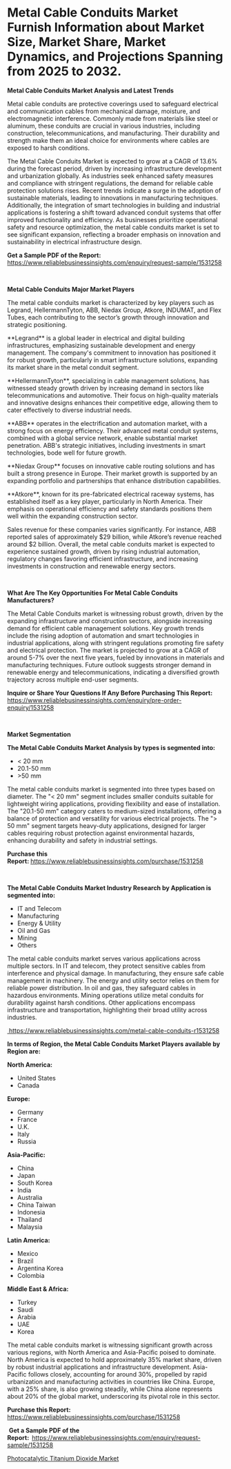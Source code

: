 <p><h1>Metal Cable Conduits Market Furnish Information about Market Size, Market Share, Market Dynamics, and Projections Spanning from 2025 to 2032.</h1></p><p><strong>Metal Cable Conduits Market Analysis and Latest Trends</strong></p>
<p><p>Metal cable conduits are protective coverings used to safeguard electrical and communication cables from mechanical damage, moisture, and electromagnetic interference. Commonly made from materials like steel or aluminum, these conduits are crucial in various industries, including construction, telecommunications, and manufacturing. Their durability and strength make them an ideal choice for environments where cables are exposed to harsh conditions.</p><p>The Metal Cable Conduits Market is expected to grow at a CAGR of 13.6% during the forecast period, driven by increasing infrastructure development and urbanization globally. As industries seek enhanced safety measures and compliance with stringent regulations, the demand for reliable cable protection solutions rises. Recent trends indicate a surge in the adoption of sustainable materials, leading to innovations in manufacturing techniques. Additionally, the integration of smart technologies in building and industrial applications is fostering a shift toward advanced conduit systems that offer improved functionality and efficiency. As businesses prioritize operational safety and resource optimization, the metal cable conduits market is set to see significant expansion, reflecting a broader emphasis on innovation and sustainability in electrical infrastructure design.</p></p>
<p><strong>Get a Sample PDF of the Report:&nbsp;</strong> <a href="https://www.reliablebusinessinsights.com/enquiry/request-sample/1531258?utm_campaign=3568&utm_medium=2&utm_source=Github&utm_content=ia&utm_term=02042025&utm_id=metal-cable-conduits">https://www.reliablebusinessinsights.com/enquiry/request-sample/1531258</a></p>
<p>&nbsp;</p>
<p><strong>Metal Cable Conduits Major Market Players</strong></p>
<p><p>The metal cable conduits market is characterized by key players such as Legrand, HellermannTyton, ABB, Niedax Group, Atkore, INDUMAT, and Flex Tubes, each contributing to the sector’s growth through innovation and strategic positioning.</p><p>**Legrand** is a global leader in electrical and digital building infrastructures, emphasizing sustainable development and energy management. The company's commitment to innovation has positioned it for robust growth, particularly in smart infrastructure solutions, expanding its market share in the metal conduit segment.</p><p>**HellermannTyton**, specializing in cable management solutions, has witnessed steady growth driven by increasing demand in sectors like telecommunications and automotive. Their focus on high-quality materials and innovative designs enhances their competitive edge, allowing them to cater effectively to diverse industrial needs.</p><p>**ABB** operates in the electrification and automation market, with a strong focus on energy efficiency. Their advanced metal conduit systems, combined with a global service network, enable substantial market penetration. ABB's strategic initiatives, including investments in smart technologies, bode well for future growth.</p><p>**Niedax Group** focuses on innovative cable routing solutions and has built a strong presence in Europe. Their market growth is supported by an expanding portfolio and partnerships that enhance distribution capabilities.</p><p>**Atkore**, known for its pre-fabricated electrical raceway systems, has established itself as a key player, particularly in North America. Their emphasis on operational efficiency and safety standards positions them well within the expanding construction sector.</p><p>Sales revenue for these companies varies significantly. For instance, ABB reported sales of approximately $29 billion, while Atkore’s revenue reached around $2 billion. Overall, the metal cable conduits market is expected to experience sustained growth, driven by rising industrial automation, regulatory changes favoring efficient infrastructure, and increasing investments in construction and renewable energy sectors.</p></p>
<p>&nbsp;</p>
<p><strong>What Are The Key Opportunities For Metal Cable Conduits Manufacturers?</strong></p>
<p><p>The Metal Cable Conduits market is witnessing robust growth, driven by the expanding infrastructure and construction sectors, alongside increasing demand for efficient cable management solutions. Key growth trends include the rising adoption of automation and smart technologies in industrial applications, along with stringent regulations promoting fire safety and electrical protection. The market is projected to grow at a CAGR of around 5-7% over the next five years, fueled by innovations in materials and manufacturing techniques. Future outlook suggests stronger demand in renewable energy and telecommunications, indicating a diversified growth trajectory across multiple end-user segments.</p></p>
<p><strong>Inquire or Share Your Questions If Any Before Purchasing This Report:</strong> <a href="https://www.reliablebusinessinsights.com/enquiry/pre-order-enquiry/1531258?utm_campaign=3568&utm_medium=2&utm_source=Github&utm_content=ia&utm_term=02042025&utm_id=metal-cable-conduits">https://www.reliablebusinessinsights.com/enquiry/pre-order-enquiry/1531258</a></p>
<p>&nbsp;</p>
<p><strong>Market Segmentation</strong></p>
<p><strong>The Metal Cable Conduits Market Analysis by types is segmented into:</strong></p>
<p><ul><li>< 20 mm</li><li>20.1-50 mm</li><li>>50 mm</li></ul></p>
<p><p>The metal cable conduits market is segmented into three types based on diameter. The "< 20 mm" segment includes smaller conduits suitable for lightweight wiring applications, providing flexibility and ease of installation. The "20.1-50 mm" category caters to medium-sized installations, offering a balance of protection and versatility for various electrical projects. The "> 50 mm" segment targets heavy-duty applications, designed for larger cables requiring robust protection against environmental hazards, enhancing durability and safety in industrial settings.</p></p>
<p><strong>Purchase this Report:&nbsp;</strong><a href="https://www.reliablebusinessinsights.com/purchase/1531258?utm_campaign=3568&utm_medium=2&utm_source=Github&utm_content=ia&utm_term=02042025&utm_id=metal-cable-conduits">https://www.reliablebusinessinsights.com/purchase/1531258</a></p>
<p>&nbsp;</p>
<p><strong>The Metal Cable Conduits Market Industry Research by Application is segmented into:</strong></p>
<p><ul><li>IT and Telecom</li><li>Manufacturing</li><li>Energy & Utility</li><li>Oil and Gas</li><li>Mining</li><li>Others</li></ul></p>
<p><p>The metal cable conduits market serves various applications across multiple sectors. In IT and telecom, they protect sensitive cables from interference and physical damage. In manufacturing, they ensure safe cable management in machinery. The energy and utility sector relies on them for reliable power distribution. In oil and gas, they safeguard cables in hazardous environments. Mining operations utilize metal conduits for durability against harsh conditions. Other applications encompass infrastructure and transportation, highlighting their broad utility across industries.</p></p>
<p><a href="https://www.reliablebusinessinsights.com/metal-cable-conduits-r1531258?utm_campaign=3568&utm_medium=2&utm_source=Github&utm_content=ia&utm_term=02042025&utm_id=metal-cable-conduits">&nbsp;https://www.reliablebusinessinsights.com/metal-cable-conduits-r1531258</a></p>
<p><strong>In terms of Region, the Metal Cable Conduits Market Players available by Region are:</strong></p>
<p>
    <p> <strong> North America: </strong>
        <ul>
            <li>United States</li>
            <li>Canada</li>
        </ul>
        </p> 
    <p> <strong> Europe: </strong>
        <ul>
            <li>Germany</li>
            <li>France</li>
            <li>U.K.</li>
            <li>Italy</li>
            <li>Russia</li>
        </ul>
        </p> 
    <p> <strong> Asia-Pacific: </strong>
        <ul>
            <li>China</li>
            <li>Japan</li>
            <li>South Korea</li>
            <li>India</li>
            <li>Australia</li>
            <li>China Taiwan</li>
            <li>Indonesia</li>
            <li>Thailand</li>
            <li>Malaysia</li>
        </ul>
        </p> 
    <p> <strong> Latin America: </strong>
        <ul>
            <li>Mexico</li>
            <li>Brazil</li>
            <li>Argentina Korea</li>
            <li>Colombia</li>
        </ul>
        </p> 
    <p> <strong> Middle East & Africa: </strong>
        <ul>
            <li>Turkey</li>
            <li>Saudi</li>
            <li>Arabia</li>
            <li>UAE</li>
            <li>Korea</li>
        </ul>
    </p>
    </p>
<p><p>The metal cable conduits market is witnessing significant growth across various regions, with North America and Asia-Pacific poised to dominate. North America is expected to hold approximately 35% market share, driven by robust industrial applications and infrastructure development. Asia-Pacific follows closely, accounting for around 30%, propelled by rapid urbanization and manufacturing activities in countries like China. Europe, with a 25% share, is also growing steadily, while China alone represents about 20% of the global market, underscoring its pivotal role in this sector.</p></p>
<p><strong>Purchase this Report: </strong><a href="https://www.reliablebusinessinsights.com/purchase/1531258?utm_campaign=3568&utm_medium=2&utm_source=Github&utm_content=ia&utm_term=02042025&utm_id=metal-cable-conduits">https://www.reliablebusinessinsights.com/purchase/1531258</a></p>
<p>&nbsp;<strong>Get a Sample PDF of the Report:&nbsp;&nbsp;</strong><a href="https://www.reliablebusinessinsights.com/enquiry/request-sample/1531258?utm_campaign=3568&utm_medium=2&utm_source=Github&utm_content=ia&utm_term=02042025&utm_id=metal-cable-conduits">https://www.reliablebusinessinsights.com/enquiry/request-sample/1531258</a></p>
<p><strong></strong></p>
<p><p><a href="https://github.com/eymermanda0p/Market-Research-Report-List-1/blob/main/photocatalytic-titanium-dioxide-market.md?utm_campaign=3568&utm_medium=2&utm_source=Github&utm_content=ia&utm_term=02042025&utm_id=metal-cable-conduits">Photocatalytic Titanium Dioxide Market</a></p></p>